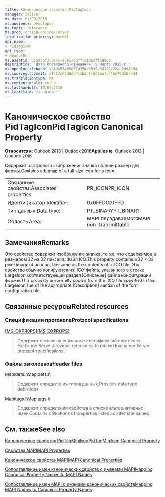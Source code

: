 ```yaml
---
title: Каноническое свойство PidTagIcon
manager: soliver
ms.date: 03/09/2015
ms.audience: Developer
ms.topic: reference
ms.prod: office-online-server
localization_priority: Normal
api_name:
- PidTagIcon
api_type:
- HeaderDef
ms.assetid: 815dabf3-3cac-40e1-b6ff-51db2ff5096a
description: 'Дата последнего изменения: 9 марта 2015 г.'
ms.openlocfilehash: ad8d6934b5e57429de5039e9420742caa9dd4294
ms.sourcegitcommit: ef717c65d8dd41ababffb01eafc443c79950aed4
ms.translationtype: MT
ms.contentlocale: ru-RU
ms.lasthandoff: 10/04/2018
ms.locfileid: "25397697"
---
```

# <a name="pidtagicon-canonical-property"></a><span data-ttu-id="0f3e4-103">Каноническое свойство PidTagIcon</span><span class="sxs-lookup"><span data-stu-id="0f3e4-103">PidTagIcon Canonical Property</span></span>

  
  
<span data-ttu-id="0f3e4-104">**Относится к**: Outlook 2013 | Outlook 2016</span><span class="sxs-lookup"><span data-stu-id="0f3e4-104">**Applies to**: Outlook 2013 | Outlook 2016</span></span> 
  
<span data-ttu-id="0f3e4-105">Содержит растрового изображения значка полный размер для формы.</span><span class="sxs-lookup"><span data-stu-id="0f3e4-105">Contains a bitmap of a full size icon for a form.</span></span> 
  
|||
|:-----|:-----|
|<span data-ttu-id="0f3e4-106">Связанные свойства:</span><span class="sxs-lookup"><span data-stu-id="0f3e4-106">Associated properties:</span></span>  <br/> |<span data-ttu-id="0f3e4-107">PR_ICON</span><span class="sxs-lookup"><span data-stu-id="0f3e4-107">PR_ICON</span></span>  <br/> |
|<span data-ttu-id="0f3e4-108">Идентификатор:</span><span class="sxs-lookup"><span data-stu-id="0f3e4-108">Identifier:</span></span>  <br/> |<span data-ttu-id="0f3e4-109">0x0FFD</span><span class="sxs-lookup"><span data-stu-id="0f3e4-109">0x0FFD</span></span>  <br/> |
|<span data-ttu-id="0f3e4-110">Тип данных:</span><span class="sxs-lookup"><span data-stu-id="0f3e4-110">Data type:</span></span>  <br/> |<span data-ttu-id="0f3e4-111">PT_BINARY</span><span class="sxs-lookup"><span data-stu-id="0f3e4-111">PT_BINARY</span></span>  <br/> |
|<span data-ttu-id="0f3e4-112">Область:</span><span class="sxs-lookup"><span data-stu-id="0f3e4-112">Area:</span></span>  <br/> |<span data-ttu-id="0f3e4-113">MAPI передаваемого</span><span class="sxs-lookup"><span data-stu-id="0f3e4-113">MAPI non-transmittable</span></span>  <br/> |
   
## <a name="remarks"></a><span data-ttu-id="0f3e4-114">Замечания</span><span class="sxs-lookup"><span data-stu-id="0f3e4-114">Remarks</span></span>

<span data-ttu-id="0f3e4-115">Это свойство содержит изображение значка, то же, что содержимое в размером 32 на 32 пикселя. Файл ICO.</span><span class="sxs-lookup"><span data-stu-id="0f3e4-115">This property contains a 32 × 32 pixel image of an icon, the same as the contents of a .ICO file.</span></span> <span data-ttu-id="0f3e4-116">Это свойство обычно копируются из. ICO-файла, указанного в строке LargeIcon соответствующий раздел [Описание] файла конфигурации формы.</span><span class="sxs-lookup"><span data-stu-id="0f3e4-116">This property is normally copied from the .ICO file specified in the LargeIcon line of the appropriate [Description] section of the form configuration file.</span></span> 
  
## <a name="related-resources"></a><span data-ttu-id="0f3e4-117">Связанные ресурсы</span><span class="sxs-lookup"><span data-stu-id="0f3e4-117">Related resources</span></span>

### <a name="protocol-specifications"></a><span data-ttu-id="0f3e4-118">Спецификации протокола</span><span class="sxs-lookup"><span data-stu-id="0f3e4-118">Protocol specifications</span></span>

<span data-ttu-id="0f3e4-119">[[MS-OXPROPS]](https://msdn.microsoft.com/library/f6ab1613-aefe-447d-a49c-18217230b148%28Office.15%29.aspx)</span><span class="sxs-lookup"><span data-stu-id="0f3e4-119">[[MS-OXPROPS]](https://msdn.microsoft.com/library/f6ab1613-aefe-447d-a49c-18217230b148%28Office.15%29.aspx)</span></span>
  
> <span data-ttu-id="0f3e4-120">Содержит ссылки на связанные спецификаций протокола Exchange Server.</span><span class="sxs-lookup"><span data-stu-id="0f3e4-120">Provides references to related Exchange Server protocol specifications.</span></span>
    
### <a name="header-files"></a><span data-ttu-id="0f3e4-121">Файлы заголовков</span><span class="sxs-lookup"><span data-stu-id="0f3e4-121">Header files</span></span>

<span data-ttu-id="0f3e4-122">Mapidefs.h</span><span class="sxs-lookup"><span data-stu-id="0f3e4-122">Mapidefs.h</span></span>
  
> <span data-ttu-id="0f3e4-123">Содержит определения типов данных.</span><span class="sxs-lookup"><span data-stu-id="0f3e4-123">Provides data type definitions.</span></span>
    
<span data-ttu-id="0f3e4-124">Mapitags.h</span><span class="sxs-lookup"><span data-stu-id="0f3e4-124">Mapitags.h</span></span>
  
> <span data-ttu-id="0f3e4-125">Содержит определения свойства в списке альтернативных имен.</span><span class="sxs-lookup"><span data-stu-id="0f3e4-125">Contains definitions of properties listed as alternate names.</span></span>
    
## <a name="see-also"></a><span data-ttu-id="0f3e4-126">См. также</span><span class="sxs-lookup"><span data-stu-id="0f3e4-126">See also</span></span>



[<span data-ttu-id="0f3e4-127">Каноническое свойство PidTagMiniIcon</span><span class="sxs-lookup"><span data-stu-id="0f3e4-127">PidTagMiniIcon Canonical Property</span></span>](pidtagminiicon-canonical-property.md)


[<span data-ttu-id="0f3e4-128">Свойства MAPI</span><span class="sxs-lookup"><span data-stu-id="0f3e4-128">MAPI Properties</span></span>](mapi-properties.md)
  
[<span data-ttu-id="0f3e4-129">Каноническое свойства MAPI</span><span class="sxs-lookup"><span data-stu-id="0f3e4-129">MAPI Canonical Properties</span></span>](mapi-canonical-properties.md)
  
[<span data-ttu-id="0f3e4-130">Сопоставление имен канонических свойств с именами MAPI</span><span class="sxs-lookup"><span data-stu-id="0f3e4-130">Mapping Canonical Property Names to MAPI Names</span></span>](mapping-canonical-property-names-to-mapi-names.md)
  
[<span data-ttu-id="0f3e4-131">Сопоставление имен MAPI с именами канонических свойств</span><span class="sxs-lookup"><span data-stu-id="0f3e4-131">Mapping MAPI Names to Canonical Property Names</span></span>](mapping-mapi-names-to-canonical-property-names.md)

